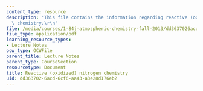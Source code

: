 ```yaml
---
content_type: resource
description: "This file contains the information regarding reactive (oxidized) nitrogen\
  \ chemistry.\r\n"
file: /media/courses/1-84j-atmospheric-chemistry-fall-2013/dd3637026acd6cf6aa43a3e28d176eb2_MIT1_84JF13_Lec13_nitrogen.pdf
file_type: application/pdf
learning_resource_types:
- Lecture Notes
ocw_type: OCWFile
parent_title: Lecture Notes
parent_type: CourseSection
resourcetype: Document
title: Reactive (oxidized) nitrogen chemistry
uid: dd363702-6acd-6cf6-aa43-a3e28d176eb2
---
```

